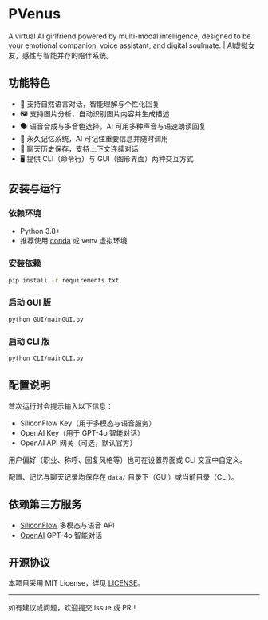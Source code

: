 # PVenus
A virtual AI girlfriend powered by multi-modal intelligence, designed to be your emotional companion, voice assistant, and digital soulmate. | AI虚拟女友，感性与智能并存的陪伴系统。

## 功能特色

- 💬 支持自然语言对话，智能理解与个性化回复
- 🖼️ 支持图片分析，自动识别图片内容并生成描述
- 🗣️ 语音合成与多音色选择，AI 可用多种声音与语速朗读回复
- 🧠 永久记忆系统，AI 可记住重要信息并随时调用
- 📝 聊天历史保存，支持上下文连续对话
- 🖥️ 提供 CLI（命令行）与 GUI（图形界面）两种交互方式

## 安装与运行

### 依赖环境

- Python 3.8+
- 推荐使用 [conda](https://docs.conda.io/) 或 venv 虚拟环境

### 安装依赖

```sh
pip install -r requirements.txt
```

### 启动 GUI 版

```sh
python GUI/mainGUI.py
```

### 启动 CLI 版

```sh
python CLI/mainCLI.py
```

## 配置说明

首次运行时会提示输入以下信息：

- SiliconFlow Key（用于多模态与语音服务）
- OpenAI Key（用于 GPT-4o 智能对话）
- OpenAI API 网关（可选，默认官方）

用户偏好（职业、称呼、回复风格等）也可在设置界面或 CLI 交互中自定义。

配置、记忆与聊天记录均保存在 `data/` 目录下（GUI）或当前目录（CLI）。

## 依赖第三方服务

- [SiliconFlow](https://www.siliconflow.cn/) 多模态与语音 API
- [OpenAI](https://platform.openai.com/) GPT-4o 智能对话

## 开源协议

本项目采用 MIT License，详见 [LICENSE](LICENSE)。

---

如有建议或问题，欢迎提交 issue 或 PR！